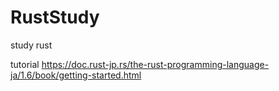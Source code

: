 # RustStudy
study rust

tutorial
https://doc.rust-jp.rs/the-rust-programming-language-ja/1.6/book/getting-started.html

